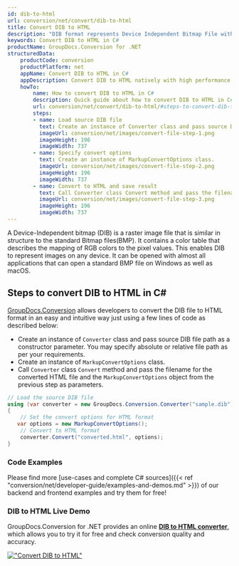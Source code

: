 ```yaml
---
id: dib-to-html
url: conversion/net/convert/dib-to-html
title: Convert DIB to HTML
description: "DIB format represents Device Independent Bitmap File with .dib extension. Learn how to convert DIB to HTML file programmatically in C# language using GroupDocs.Conversion for .NET library."
keywords: Convert DIB to HTML in C#
productName: GroupDocs.Conversion for .NET
structuredData:
    productCode: conversion
    productPlatform: net
    appName: Convert DIB to HTML in C#
    appDescription: Convert DIB to HTML natively with high performance using C# language and server side GroupDocs.Conversion for .NET APIs, without the use of any software like Microsoft or Open Office.
    howTo:
        name: How to convert DIB to HTML in C# 
        description: Quick guide about how to convert DIB to HTML in C# with high performance and accuracy.
        url: conversion/net/convert/dib-to-html/#steps-to-convert-dib-to-html-in-c
        steps:
        - name: Load source DIB file 
          text: Create an instance of Converter class and pass source DIB file path as a constructor parameter. You may specify absolute or relative file path as per your requirements. 
          imageUrl: conversion/net/images/convert-file-step-1.png
          imageHeight: 196
          imageWidth: 737
        - name: Specify convert options 
          text: Create an instance of MarkupConvertOptions class.
          imageUrl: conversion/net/images/convert-file-step-2.png
          imageHeight: 196
          imageWidth: 737
        - name: Convert to HTML and save result 
          text: Call Converter class Convert method and pass the filename for the converted HTML file and the MarkupConvertOptions object from the previous step as parameters.
          imageUrl: conversion/net/images/convert-file-step-3.png
          imageHeight: 196
          imageWidth: 737
---
```


A Device-Independent bitmap (DIB) is a raster image file that is similar in structure to the standard Bitmap files(BMP). It contains a color table that describes the mapping of RGB colors to the pixel values. This enables DIB to represent images on any device. It can be opened with almost all applications that can open a standard BMP file on Windows as well as macOS.

## Steps to convert DIB to HTML in C#

[GroupDocs.Conversion](https://products.groupdocs.com/conversion/net) allows developers to convert the DIB file to HTML format in an easy and intuitive way just using a few lines of code as described below:

* Create an instance of `Converter` class and pass source DIB file path as a constructor parameter. You may specify absolute or relative file path as per your requirements. 
* Create an instance of `MarkupConvertOptions` class.
* Call `Converter` class `Convert` method and pass the filename for the converted HTML file and the `MarkupConvertOptions` object from the previous step as parameters.

```csharp
// Load the source DIB file
using (var converter = new GroupDocs.Conversion.Converter("sample.dib"))
{
    // Set the convert options for HTML format
   var options = new MarkupConvertOptions();
    // Convert to HTML format
    converter.Convert("converted.html", options);
}
```

### Code Examples

Please find more [use-cases and complete C# sources]({{< ref "conversion/net/developer-guide/examples-and-demos.md" >}}) of our backend and frontend examples and try them for free!

### DIB to HTML Live Demo

GroupDocs.Conversion for .NET provides an online [**DIB to HTML converter**](https://products.groupdocs.app/conversion/dib-to-html), which allows you to try it for free and check conversion quality and accuracy.

[!["Convert DIB to HTML"](conversion/net/images/convert-to-html/convert-dib-to-html.png)](https://products.groupdocs.app/conversion/dib-to-html)